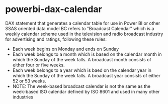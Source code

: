 # powerbi-dax-calendar
DAX statement that generates a calendar table for use in Power BI or other SSAS oriented data model
BC refers to "Broadcast Calendar" which is a weekly calendar scheme used in the television and radio broadcast industry for advertising and ratings, following these rules:
- Each week begins on Monday and ends on Sunday
- Each week belongs to a month which is based on the calendar month in which the Sunday of the week falls. A broadcast month consists of either four or five weeks.
- Each week belongs to a year which is baed on the calendar year in which the Sunday of the week falls. A broadcast year consists of either 52 or 53 weeks.
- NOTE: The week-based broadcast calendar is not the same as the week-based ISO calendar defined by ISO 8601 and used in many other industries
